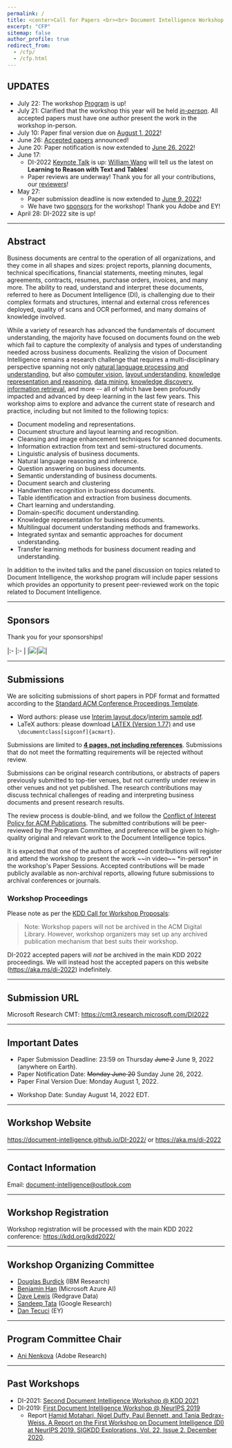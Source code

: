```yaml
---
permalink: /
title: <center>Call for Papers <br><br> Document Intelligence Workshop <br><br> @ KDD 2022</center>
excerpt: "CFP"
sitemap: false
author_profile: true
redirect_from: 
  - /cfp/
  - /cfp.html
---
```


## UPDATES

- July 22: The workshop [Program](https://document-intelligence.github.io/DI-2022/program/) is up!
- July 21: Clarified that the workshop this year will be held [*in-person*](#in-person). All accepted papers must have one author present the work in the workshop in-person.
- July 10: Paper final version due on [August 1, 2022](#important-dates)!
- June 26: [Accepted papers](https://document-intelligence.github.io/DI-2022/papers/) announced!
- June 20: Paper notification is now extended to [June 26, 2022](#important-dates)!
- June 17:
  - DI-2022 [Keynote Talk](https://document-intelligence.github.io/DI-2022/talks/) is up: [William Wang](https://sites.cs.ucsb.edu/~william/index.html) will tell us the latest on **Learning to Reason with Text and Tables**!
  - Paper reviews are underway! Thank you for all your contributions, our [reviewers](https://document-intelligence.github.io/DI-2022/organization/#reviewers)!
- May 27: 
  - Paper submission deadline is now extended to [June 9, 2022](#important-dates)!
  - We have two [sponsors](#sponsors) for the workshop! Thank you Adobe and EY!
- April 28: DI-2022 site is up!

------

## Abstract 

Business documents are central to the operation of all organizations, and they
come in all shapes and sizes: project reports, planning documents, technical
specifications, financial statements, meeting minutes, legal agreements,
contracts, resumes, purchase orders, invoices, and many more. The ability to
read, understand and interpret these documents, referred to here as Document
Intelligence (DI), is challenging due to their complex formats and structures,
internal and external cross references deployed, quality of scans and OCR
performed, and many domains of knowledge involved.  

While a variety of research has advanced the fundamentals of document
understanding, the majority have focused on documents found on the web which
fail to capture the complexity of analysis and types of understanding needed
across business documents. Realizing the vision of Document Intelligence
remains a research challenge that requires a multi-disciplinary perspective
spanning not only <ins>natural language processing and understanding</ins>, but also
<ins>computer vision</ins>, <ins>layout understanding</ins>, 
<ins>knowledge representation and reasoning</ins>, <ins>data mining</ins>, <ins>knowledge
discovery</ins>, <ins>information retrieval</ins>, and more -- all of which have been profoundly
impacted and advanced by deep learning in the last few years. This workshop
aims to explore and advance the current state of research and practice,
including but not limited to the following topics: 

- Document modeling and representations. 
- Document structure and layout learning and recognition. 
- Cleansing and image enhancement techniques for scanned documents. 
- Information extraction from text and semi-structured documents. 
- Linguistic analysis of business documents. 
- Natural language reasoning and inference. 
- Question answering on business documents. 
- Semantic understanding of business documents. 
- Document search and clustering 
- Handwritten recognition in business documents. 
- Table identification and extraction from business documents. 
- Chart learning and understanding. 
- Domain-specific document understanding. 
- Knowledge representation for business documents. 
- Multilingual document understanding methods and frameworks. 
- Integrated syntax and semantic approaches for document understanding. 
- Transfer learning methods for business document reading and understanding. 

In addition to the invited talks and the panel discussion on topics related to
Document Intelligence, the workshop program will include paper sessions which
provides an opportunity to present peer-reviewed work on the topic related to
Document Intelligence. 

------

<div id="sponsors"></div>

## Sponsors

Thank you for your sponsorships!

|:- |:- |
|<img src='/DI-2022/images/DI_2022_logo_Adobe.png'>|<img src='/DI-2022/images/DI_2022_logo_EY.jpg'>|

------

<div id="submissions"></div>

## Submissions

We are soliciting submissions of short papers in PDF format and formatted according to the [Standard ACM Conference Proceedings Template](https://www.acm.org/publications/proceedings-template).

 - Word authors: please use [Interim layout.docx](https://www.acm.org/binaries/content/assets/publications/word_style/interim-template-style/interim-layout.docx)/[interim sample pdf](https://www.acm.org/binaries/content/assets/publications/word_style/interim-template-style/interim-layout.pdf).
 - LaTeX authors: please download [LATEX (Version 1.77)](https://www.acm.org/binaries/content/assets/publications/consolidated-tex-template/acmart-primary.zip) and use `\documentclass[sigconf]{acmart}`.

Submissions are limited to **<ins>4 pages, not including references</ins>**. Submissions that do not meet the formatting requirements will be rejected without review.

Submissions can be original research contributions, or abstracts of papers previously submitted to top-tier venues, but not currently under review in other venues and not yet published. The research contributions may discuss technical challenges of reading and interpreting business documents and present research results. 

The review process is double-blind, and we follow the [Conflict of Interest Policy for ACM Publications](https://www.acm.org/publications/policies/conflict-of-interest). The submitted contributions will be peer-reviewed by the Program Committee, and preference will be given to high-quality original and relevant work to the Document Intelligence topics.

<div id="in-person"></div>
It is expected that one of the authors of accepted contributions will register and attend the workshop to present the work ~~in video~~ *in-person* in the workshop's Paper Sessions. Accepted contributions will be made publicly available as non-archival reports, allowing future submissions to archival conferences or journals. 

<div id="workshop_proceedings"></div>

### Workshop Proceedings

Please note as per the [KDD Call for Workshop Proposals](https://kdd.org/kdd2022/cfWorkshopProp.html): 

>Note: Workshop papers will not be archived in the ACM Digital Library. However, workshop organizers may set up any archived publication mechanism that best suits their workshop.

DI-2022 accepted papers will _not_ be archived in the main KDD 2022 proceedings. We will instead host the accepted papers on this website (<https://aka.ms/di-2022>) indefinitely.

------

## Submission URL 

Microsoft Research CMT: <https://cmt3.research.microsoft.com/DI2022>

------

<!--
<div id="pre-recording"></div>

## Pre-recording Videos and Upload Videos & Slides

- Invited speakers and presenters please follow the instructions in [DI-2022 Self Recording Guidance](</DI-2022/files/DI-2022 Self Recording Guidance.pdf>) to pre-record your talks.
- Please upload the video and slides to <https://cmt3.research.microsoft.com/DI2022> (same as paper submission site)
- Please upload as supplementary material.
- You can upload up to 3 files.
- The file size limit is 700 MB.
- Accepted file format: pptx (PowerPoint), pdf, mp4 (video)

------
-->

<div id="important_dates"></div>

## Important Dates

- Paper Submission Deadline: 23:59 on Thursday ~~June 2~~ June 9, 2022 (anywhere on Earth).
- Paper Notification Date: ~~Monday June 20~~ Sunday June 26, 2022. 
- Paper Final Version Due: Monday August 1, 2022.
<!-- - Pre-recorded Video and Slides Upload Due: 23:59 on TBD, 2022 (anywhere on Earth). -->
- Workshop Date: Sunday August 14, 2022 EDT.

------

## Workshop Website 

<https://document-intelligence.github.io/DI-2022/> or <https://aka.ms/di-2022>

------

## Contact Information

Email: <document-intelligence@outlook.com>

------

## Workshop Registration

Workshop registration will be processed with the main KDD 2022 conference: <https://kdd.org/kdd2022/>

------

## Workshop Organizing Committee 

- [Douglas Burdick](https://researcher.watson.ibm.com/researcher/view.php?person=us-drburdic) (IBM Research) 
- [Benjamin Han](https://www.linkedin.com/in/benjaminhan/) (Microsoft Azure AI)
- [Dave Lewis](https://www.linkedin.com/in/daviddlewis/) (Redgrave Data) 
- [Sandeep Tata](https://research.google/people/SandeepTata/) (Google Research) 
- [Dan Tecuci](https://www.linkedin.com/in/dantecuci/) (EY) 

------

## Program Committee Chair 

- [Ani Nenkova](https://www.cis.upenn.edu/~nenkova/) (Adobe Research)

------

## Past Workshops

- DI-2021: [Second Document Intelligence Workshop @ KDD 2021](https://document-intelligence.github.io/DI-2021/)
- DI-2019: [First Document Intelligence Workshop @ NeurIPS 2019](https://sites.google.com/view/di2019/)
  - Report [Hamid Motahari, Nigel Duffy, Paul Bennett, and Tania Bedrax-Weiss. A Report on the First Workshop on Document Intelligence (DI) at NeurIPS 2019. SIGKDD Explorations, Vol. 22, Issue 2. December 2020](https://www.microsoft.com/en-us/research/publication/a-report-on-the-first-workshop-on-document-intelligence-di-at-neurips-2019/).
 


